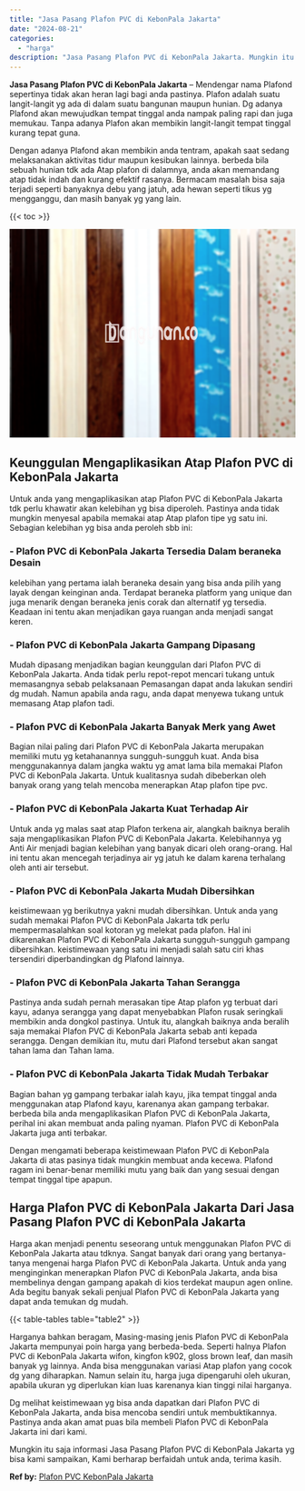 ```yaml
---
title: "Jasa Pasang Plafon PVC di KebonPala Jakarta"
date: "2024-08-21"
categories: 
  - "harga"
description: "Jasa Pasang Plafon PVC di KebonPala Jakarta. Mungkin itu saja informasi Jasa Pasang Plafon PVC di KebonPala Jakarta yg bisa kami sampaikan, Kami berharap ber..."
---
```


**Jasa Pasang Plafon PVC di KebonPala Jakarta** – Mendengar nama Plafond sepertinya tidak akan heran lagi bagi anda pastinya. Plafon adalah suatu langit-langit yg ada di dalam suatu bangunan maupun hunian. Dg adanya Plafond akan mewujudkan tempat tinggal anda nampak paling rapi dan juga memukau. Tanpa adanya Plafon akan membikin langit-langit tempat tinggal kurang tepat guna.

Dengan adanya Plafond akan membikin anda tentram, apakah saat sedang melaksanakan aktivitas tidur maupun kesibukan lainnya. berbeda bila sebuah hunian tdk ada Atap plafon di dalamnya, anda akan memandang atap tidak indah dan kurang efektif rasanya. Bermacam masalah bisa saja terjadi seperti banyaknya debu yang jatuh, ada hewan seperti tikus yg mengganggu, dan masih banyak yg yang lain.

{{< toc >}}

![Jasa Pasang Plafon PVC di KebonPala Jakarta](/images/flafond-pvc-murah20.png)

## Keunggulan Mengaplikasikan Atap Plafon PVC di KebonPala Jakarta

Untuk anda yang mengaplikasikan atap Plafon PVC di KebonPala Jakarta tdk perlu khawatir akan kelebihan yg bisa diperoleh. Pastinya anda tidak mungkin menyesal apabila memakai atap Atap plafon tipe yg satu ini. Sebagian kelebihan yg bisa anda peroleh sbb ini:

### \- Plafon PVC di KebonPala Jakarta Tersedia Dalam beraneka Desain

kelebihan yang pertama ialah beraneka desain yang bisa anda pilih yang layak dengan keinginan anda. Terdapat beraneka platform yang unique dan juga menarik dengan beraneka jenis corak dan alternatif yg tersedia. Keadaan ini tentu akan menjadikan gaya ruangan anda menjadi sangat keren.

### \- Plafon PVC di KebonPala Jakarta Gampang Dipasang

Mudah dipasang menjadikan bagian keunggulan dari Plafon PVC di KebonPala Jakarta. Anda tidak perlu repot-repot mencari tukang untuk memasangnya sebab pelaksanaan Pemasangan dapat anda lakukan sendiri dg mudah. Namun apabila anda ragu, anda dapat menyewa tukang untuk memasang Atap plafon tadi.

### \- Plafon PVC di KebonPala Jakarta Banyak Merk yang Awet

Bagian nilai paling dari Plafon PVC di KebonPala Jakarta merupakan memiliki mutu yg ketahanannya sungguh-sungguh kuat. Anda bisa menggunakannya dalam jangka waktu yg amat lama bila memakai Plafon PVC di KebonPala Jakarta. Untuk kualitasnya sudah dibeberkan oleh banyak orang yang telah mencoba menerapkan Atap plafon tipe pvc.

### \- Plafon PVC di KebonPala Jakarta Kuat Terhadap Air

Untuk anda yg malas saat atap Plafon terkena air, alangkah baiknya beralih saja mengaplikasikan Plafon PVC di KebonPala Jakarta. Kelebihannya yg Anti Air menjadi bagian kelebihan yang banyak dicari oleh orang-orang. Hal ini tentu akan mencegah terjadinya air yg jatuh ke dalam karena terhalang oleh anti air tersebut.

### \- Plafon PVC di KebonPala Jakarta Mudah Dibersihkan

keistimewaan yg berikutnya yakni mudah dibersihkan. Untuk anda yang sudah memakai Plafon PVC di KebonPala Jakarta tdk perlu mempermasalahkan soal kotoran yg melekat pada plafon. Hal ini dikarenakan Plafon PVC di KebonPala Jakarta sungguh-sungguh gampang dibersihkan. keistimewaan yang satu ini menjadi salah satu ciri khas tersendiri diperbandingkan dg Plafond lainnya.

### \- Plafon PVC di KebonPala Jakarta Tahan Serangga

Pastinya anda sudah pernah merasakan tipe Atap plafon yg terbuat dari kayu, adanya serangga yang dapat menyebabkan Plafon rusak seringkali membikin anda dongkol pastinya. Untuk itu, alangkah baiknya anda beralih saja memakai Plafon PVC di KebonPala Jakarta sebab anti kepada serangga. Dengan demikian itu, mutu dari Plafond tersebut akan sangat tahan lama dan Tahan lama.

### \- Plafon PVC di KebonPala Jakarta Tidak Mudah Terbakar

Bagian bahan yg gampang terbakar ialah kayu, jika tempat tinggal anda menggunakan atap Plafond kayu, karenanya akan gampang terbakar. berbeda bila anda mengaplikasikan Plafon PVC di KebonPala Jakarta, perihal ini akan membuat anda paling nyaman. Plafon PVC di KebonPala Jakarta juga anti terbakar.

Dengan mengamati beberapa keistimewaan Plafon PVC di KebonPala Jakarta di atas pasinya tidak mungkin membuat anda kecewa. Plafond ragam ini benar-benar memiliki mutu yang baik dan yang sesuai dengan tempat tinggal tipe apapun.

## Harga Plafon PVC di KebonPala Jakarta Dari Jasa Pasang Plafon PVC di KebonPala Jakarta

Harga akan menjadi penentu seseorang untuk menggunakan Plafon PVC di KebonPala Jakarta atau tdknya. Sangat banyak dari orang yang bertanya-tanya mengenai harga Plafon PVC di KebonPala Jakarta. Untuk anda yang menginginkan menerapkan Plafon PVC di KebonPala Jakarta, anda bisa membelinya dengan gampang apakah di kios terdekat maupun agen online. Ada begitu banyak sekali penjual Plafon PVC di KebonPala Jakarta yang dapat anda temukan dg mudah.

{{< table-tables table="table2" >}}

Harganya bahkan beragam, Masing-masing jenis Plafon PVC di KebonPala Jakarta mempunyai poin harga yang berbeda-beda. Seperti halnya Plafon PVC di KebonPala Jakarta wifon, kingfon k902, gloss brown leaf, dan masih banyak yg lainnya. Anda bisa menggunakan variasi Atap plafon yang cocok dg yang diharapkan. Namun selain itu, harga juga dipengaruhi oleh ukuran, apabila ukuran yg diperlukan kian luas karenanya kian tinggi nilai harganya.

Dg melihat keistimewaan yg bisa anda dapatkan dari Plafon PVC di KebonPala Jakarta, anda bisa mencoba sendiri untuk membuktikannya. Pastinya anda akan amat puas bila membeli Plafon PVC di KebonPala Jakarta ini dari kami.

Mungkin itu saja informasi Jasa Pasang Plafon PVC di KebonPala Jakarta yg bisa kami sampaikan, Kami berharap berfaidah untuk anda, terima kasih.

**Ref by:** [Plafon PVC KebonPala Jakarta](https://id.wikipedia.org/wiki/Plafon)
